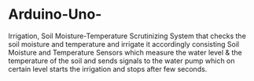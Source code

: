 # Arduino-Uno-
Irrigation, Soil Moisture-Temperature Scrutinizing System that checks the soil moisture and temperature and irrigate it accordingly consisting Soil Moisture and Temperature Sensors which measure the water level &amp; the temperature of the soil and sends signals to the water pump which on certain level starts the irrigation and stops after few seconds.
